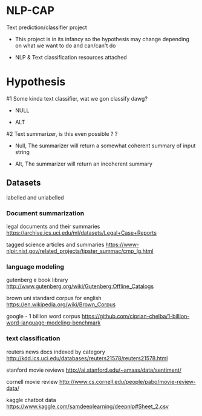 # NLP-CAP
Text prediction/classifier project

- This project is in its infancy so the hypothesis may change depending on what we want to do and can/can't do 

- NLP & Text classification resources attached


# Hypothesis

#1 Some kinda text classifier, wat we gon classify dawg?

- NULL

- ALT

#2 Text summarizer, is this even possible ? ? 

- Null, The summarizer will return a somewhat coherent summary of input string

- Alt, The summarizer will return an incoherent summary


## Datasets
labelled and unlabelled

### Document summarization 

legal documents and their summaries
https://archive.ics.uci.edu/ml/datasets/Legal+Case+Reports

tagged science articles and summaries
https://www-nlpir.nist.gov/related_projects/tipster_summac/cmp_lg.html


### language modeling

gutenberg e book library
http://www.gutenberg.org/wiki/Gutenberg:Offline_Catalogs

brown uni standard corpus for english
https://en.wikipedia.org/wiki/Brown_Corpus

google - 1 billion word corpus
https://github.com/ciprian-chelba/1-billion-word-language-modeling-benchmark


### text classification 

reuters news docs indexed by category
http://kdd.ics.uci.edu/databases/reuters21578/reuters21578.html

stanford movie reviews
http://ai.stanford.edu/~amaas/data/sentiment/

cornell movie review 
http://www.cs.cornell.edu/people/pabo/movie-review-data/

kaggle chatbot data
https://www.kaggle.com/samdeeplearning/deepnlp#Sheet_2.csv

